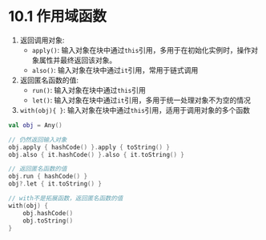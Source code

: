 # 10.1 作用域函数

1. 返回调用对象:
    - `apply()`: 输入对象在块中通过`this`引用，多用于在初始化实例时，操作对象属性并最终返回该对象。
    - `also()`: 输入对象在块中通过`it`引用，常用于链式调用
2. 返回匿名函数的值:
    - `run()`: 输入对象在块中通过`this`引用
    - `let()`: 输入对象在块中通过`it`引用，多用于统一处理对象不为空的情况
3. `with(obj){ }`: 输入对象在块中通过`this`引用，适用于调用对象的多个函数

```kotlin
val obj = Any()

// 仍然返回输入对象
obj.apply { hashCode() }.apply { toString() }
obj.also { it.hashCode() }.also { it.toString() }

// 返回匿名函数的值
obj.run { hashCode() }
obj?.let { it.toString() }

// with不是拓展函数，返回匿名函数的值
with(obj) {
    obj.hashCode()
    obj.toString()
}
```